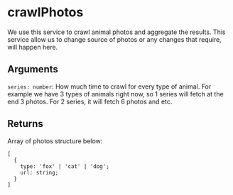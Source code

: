 # crawlPhotos

We use this service to crawl animal photos and aggregate the results. This service allow us to change source of photos or any changes that require, will happen here.

## Arguments

`series: number`: How much time to crawl for every type of animal. For example we have 3 types of animals right now, so 1 series will fetch at the end 3 photos. For 2 series, it will fetch 6 photos and etc.

## Returns

Array of photos structure below:

```
[
  {
    type: 'fox' | 'cat' | 'dog';
    url: string;
  }
]
```
